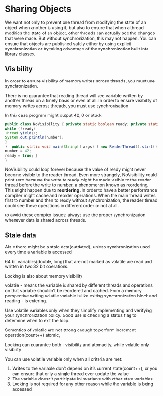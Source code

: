 # Sharing Objects
We want not only to prevent one thread from modifying the state of an object when another is using it, but also to ensure that when a thread modiﬁes the state of an object, other threads can actually see the changes that were made. But without synchronization, this may not happen. You can ensure that objects are published safely either by using explicit synchronization or by taking advantage of the synchronization built into library classes.

## Visibility
In order to ensure visibility of memory writes across threads, you must use synchronization.

There is no guarantee that reading thread will see variable written by another thread on a timely basis or even at all. In order to ensure visibility of memory writes across threads, you must use synchronisation

In this case program might output 42, 0 or stuck

``` java
public class NoVisibility { private static boolean ready; private static int number; private static class ReaderThread extends Thread { public void run() {
while (!ready)
Thread.yield();
System.out.println(number);
}
}  public static void main(String[] args) { new ReaderThread().start();
number = 42;
ready = true; }
}
```
NoVisibility could loop forever because the value of ready might never become visible to the reader thread. Even more strangely, NoVisibility could print zero because the write to ready might be made visible to the reader thread before the write to number, a phenomenon known as reordering.
This might happen due to **reordering.** In order to have a better performance compiler might cache and reorder operations. When the main thread writes first to number and then to ready without synchronization, the reader thread could see these operations in different order or not at all.

to avoid these complex issues: always use the proper synchronization whenever data is shared across threads.

## Stale data

Als e there might be a stale data(outdated), unless synchronization used every time a variable is accessed

64 bit variables(double, long) that are not marked as volatile are read and written in two 32 bit operations.

Locking is also about memory visibility

volatile - means the variable is shared by different threads and operations on that variable shouldn’t be reordered and cached. From a memory perspective writing volatile variable is like exiting synchronization block and reading - is entering.

Use volatile variables only when they simplify implementing and verifying your synchronization policy. Good use is checking a status flag to determine when to exit the loop.

Semantics of volatile are not strong enough to perform increment operation(count++) atomic,

Locking can guarantee both - visibility and atomacity, while volatile only visibility

You can use volatile variable only when all criteria are met:

1. Writes to the variable don’t depend on it’s current state(count++), or you can ensure that only a single thread ever update the value
2. The variable doesn’t participate in invariants with other state variables
3. Locking is not required for any other reason while the variable is being accessed

  
